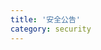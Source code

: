 ```yaml
---
title: '安全公告'
category: security
---
```


<script setup lang="ts">
  import TheSafetyBulletin from "~@/views/support/safety-bulletin/TheSafetyBulletin.vue";
</script>

<TheSafetyBulletin />
